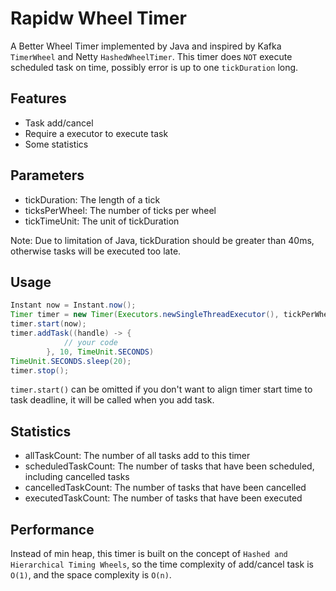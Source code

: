 # Rapidw Wheel Timer
A Better Wheel Timer implemented by Java and inspired by Kafka `TimerWheel` and Netty `HashedWheelTimer`.
This timer does `NOT` execute scheduled task on time, possibly error is up to one `tickDuration` long. 

## Features
- Task add/cancel
- Require a executor to execute task
- Some statistics

## Parameters
- tickDuration: The length of a tick
- ticksPerWheel: The number of ticks per wheel
- tickTimeUnit: The unit of tickDuration

Note: Due to limitation of Java, tickDuration should be greater than 40ms, otherwise tasks will be executed too late.

## Usage
```java
Instant now = Instant.now();
Timer timer = new Timer(Executors.newSingleThreadExecutor(), tickPerWheel, tickDuration, tickUnit)
timer.start(now);
timer.addTask((handle) -> {
            // your code
        }, 10, TimeUnit.SECONDS)
TimeUnit.SECONDS.sleep(20);
timer.stop();
```
`timer.start()` can be omitted if you don't want to align timer start time to task deadline, it will be called when you add task.

## Statistics
- allTaskCount: The number of all tasks add to this timer
- scheduledTaskCount: The number of tasks that have been scheduled, including cancelled tasks
- cancelledTaskCount: The number of tasks that have been cancelled
- executedTaskCount: The number of tasks that have been executed

## Performance
Instead of min heap, this timer is built on the concept of `Hashed and Hierarchical Timing Wheels`, 
so the time complexity of add/cancel task is `O(1)`, and the space complexity is `O(n)`.